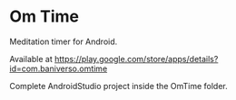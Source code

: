 # Om Time

Meditation timer for Android.

Available at https://play.google.com/store/apps/details?id=com.baniverso.omtime

Complete AndroidStudio project inside the OmTime folder.
